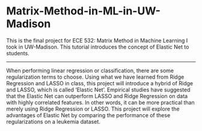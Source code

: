 # Matrix-Method-in-ML-in-UW-Madison
This is the final project for ECE 532: Matrix Method in Machine Learning I took in UW-Madison. This tutorial introduces the concept of Elastic Net to students.
________________________________________________________________________________________________________________________________________
When performing linear regression or classification, there are some regularization terms to choose. Using what we have learned  from Ridge Regression and LASSO in class, this project will introduce a hybrid of Ridge and LASSO, which is called ‘Elastic Net’. Empirical studies have suggested that the Elastic Net can outperform LASSO and Ridge Regression on data with highly correlated features. In other words, it can be more practical than merely using Ridge Regression or LASSO. This project will explore the advantages of Elastic Net by comparing the performance of these regularizations on a leukemia dataset.
